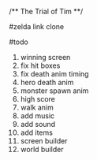 /**
    The Trial of Tim
**/

#zelda link clone

#todo
1. winning screen
1. fix hit boxes
1. fix death anim timing
1. hero death anim
1. monster spawn anim
1. high score
1. walk anim
1. add music
1. add sound
1. add items
1. screen builder
1. world builder